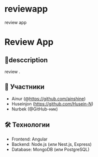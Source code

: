 # reviewapp
review app
# Review App  

## 📌desccription
review .  

## 👥 Участники  
- Ainur (@https://github.com/ainshine)  
- Huseinjon (https://github.com/Husein-N)  
- Nurbek (@GitHub-ник)  

## 🛠️ Технологии  
- Frontend: Angular  
- Backend: Node.js (или Nest.js, Express)  
- Database: MongoDB (или PostgreSQL)  

